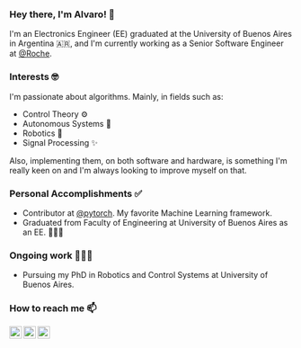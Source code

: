 ### Hey there, I'm Alvaro! 👋

I'm an Electronics Engineer (EE) graduated at the University of Buenos Aires in Argentina 🇦🇷, and I'm currently working as a Senior Software Engineer at [@Roche][Roche].

### Interests 🤓

I'm passionate about algorithms. Mainly, in fields such as:

- Control Theory :gear:
- Autonomous Systems :rocket:
- Robotics :robot:
- Signal Processing :sparkles:

Also, implementing them, on both software and hardware, is something I'm really keen on and I'm always looking to improve myself on that.

### Personal Accomplishments ✅

- Contributor at [@pytorch][pytorch]. My favorite Machine Learning framework. 
- Graduated from Faculty of Engineering at University of Buenos Aires as an EE. 👨🏻‍🎓

### Ongoing work 👨🏻‍🏭

- Pursuing my PhD in Robotics and Control Systems at University of Buenos Aires.

### How to reach me 📫

[<img align="left" alt="alvgaona | Twitter" width="22px" src="https://image.flaticon.com/icons/svg/733/733579.svg" />][twitter]
[<img align="left" alt="alvgaona | LinkedIn" width="22px" src="https://image.flaticon.com/icons/svg/174/174857.svg" />][linkedin]
[<img align="left" alt="alvgaona | Instagram" width="22px" src="https://image.flaticon.com/icons/svg/174/174855.svg" />][instagram]

[twitter]: https://twitter.com/alvgaona
[instagram]: https://instagram.com/alvgaona
[linkedin]: https://linkedin.com/in/alvaro-gaona
[Roche]: https://github.com/Roche
[pytorch]: https://github.com/pytorch
